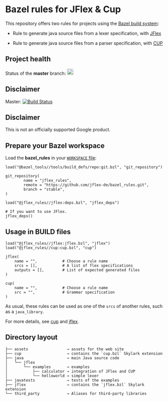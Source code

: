 # Bazel rules for JFlex & Cup

This repository offers two rules for projects using the [Bazel build system][bazel]:

- Rule to generate java source files from a lexer specification, with [JFlex][gh-jflex]

- Rule to generate java source files from a parser specification, with [CUP][cup]

## Project health

Status of the **master** branch:
<a href="https://cirrus-ci.com/github/jflex-de/bazel_rules">
<img src="https://api.cirrus-ci.com/github/jflex-de/bazel_rules.svg" alt="Build status" height="20">
</a>


## Disclaimer

Master: [![Build Status](https://api.cirrus-ci.com/github/jflex-de/bazel_rules.svg)](https://cirrus-ci.com/github/jflex-de/bazel_rules)

## Disclaimer

This is not an officially supported Google product.

## Prepare your Bazel workspace

Load the **bazel_rules** in your [`WORKSPACE` file][be_workspace]:

    load("@bazel_tools//tools/build_defs/repo:git.bzl", "git_repository")

    git_repository(
            name = "jflex_rules",
            remote = "https://github.com/jflex-de/bazel_rules.git",
            branch = "stable",
    )

    load("@jflex_rules//jflex:deps.bzl", "jflex_deps")

    # If you want to use JFlex.
    jflex_deps()


## Usage in BUILD files

    load("@jflex_rules//jflex:jflex.bzl", "jflex")
    load("@jflex_rules//cup:cup.bzl", "cup")

    jflex(
        name = "",           # Choose a rule name
        srcs = [],           # A list of flex specifications
        outputs = [],        # List of expected generated files
    )
    
    cup(
        name = "",           # Choose a rule name
        src = "",            # Grammar specification
    )

As usual, these rules can be used as one of the `srcs` of another rules, such as a `java_library`.

For more details, see [cup](cup) and [jflex](jflex).

## Directory layout
 ```
├── assets                 → assets for the web site
├── cup                    → contains the `cup.bzl` Skylark extension
├── java                   → main Java source code
│   └── jflex
│       └── examples       → examples
│           ├── calculator → integration of JFlex and CUP
│           └── helloworld → simple lexer
├── javatests              → tests of the examples
├── jflex                  → contains the `jflex.bzl` Skylark extension
└── third_party            → Aliases for third-party libraries

```


[bazel]: http://bazel.build/
[gh-jflex]: https://github.com/jflex-de/jflex
[cup]: http://www2.cs.tum.edu/projects/cup/
[be_maven_jar]: https://docs.bazel.build/versions/master/be/workspace.html#maven_jar
[be_workspace]: https://docs.bazel.build/versions/master/tutorial/java.html#set-up-the-workspace 
